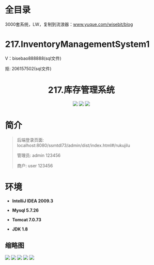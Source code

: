 # 全目录

3000套系统，LW，复制到流浪器：www.yuque.com/wisebit/blog

# 217.InventoryManagementSystem1

<p>V：bisebao888888(sql文件)</p>
<p>抠: 206157502(sql文件)</p>

<p><h1 align="center">217.库存管理系统</h1></p>


<p align="center">
	<img src="https://img.shields.io/badge/jdk-1.8-orange.svg"/>
    <img src="https://img.shields.io/badge/springboot-5.x-lightgrey.svg"/>
    <img src="https://img.shields.io/badge/vue-3.x-blue.svg"/>
</p>

# 简介
>
> 
>
> 后端登录页面: localhost:8080/ssmtdl73/admin/dist/index.html#/rukujilu
> 
> 管理员: admin 123456
> 
> 商户: user 123456


# 环境

- <b>IntelliJ IDEA 2009.3</b>

- <b>Mysql 5.7.26</b>

- <b>Tomcat 7.0.73</b>

- <b>JDK 1.8</b>




## 缩略图

![](https://bitwise.oss-cn-heyuan.aliyuncs.com/2024/9/10/d53a255d-43b2-4f05-be43-4d8803ca42e0.png)
![](https://bitwise.oss-cn-heyuan.aliyuncs.com/2024/9/10/4396f149-36ed-4583-81d0-3dd26996d2ca.png)
![](https://bitwise.oss-cn-heyuan.aliyuncs.com/2024/9/10/47c0ae11-6942-45ef-9daa-4f00003508d7.png)
![](https://bitwise.oss-cn-heyuan.aliyuncs.com/2024/9/10/14dca6b4-97d7-4aff-a93c-2792c6ec92b8.png)
![](https://bitwise.oss-cn-heyuan.aliyuncs.com/2024/9/10/bc8e2b14-192e-463d-8456-65d337d10c17.png)


